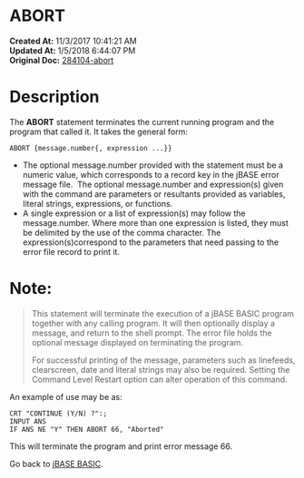 # ABORT

**Created At:** 11/3/2017 10:41:21 AM  
**Updated At:** 1/5/2018 6:44:07 PM  
**Original Doc:** [284104-abort](https://docs.jbase.com/36868-jbase-basic/284104-abort)  


# Description 

The **ABORT** statement terminates the current running program and the program that called it. It takes the general form:

```
ABORT {message.number{, expression ...}}
```

- The optional message.number provided with the statement must be a numeric value, which corresponds to a record key in the jBASE error message file.  The optional message.number and expression(s) given with the command are parameters or resultants provided as variables, literal strings, expressions, or functions.
- A single expression or a list of expression(s) may follow the message.number. Where more than one expression is listed, they must be delimited by the use of the comma character. The expression(s)correspond to the parameters that need passing to the error file record to print it.


# Note: 


> This statement will terminate the execution of a jBASE BASIC program together with any calling program. It will then optionally display a message, and return to the shell prompt. The error file holds the optional message displayed on terminating the program.
> 
> For successful printing of the message, parameters such as linefeeds, clearscreen, date and literal strings may also be required. Setting the Command Level Restart option can alter operation of this command.


An example of use may be as:

```
CRT "CONTINUE (Y/N) ?":; 
INPUT ANS
IF ANS NE "Y" THEN ABORT 66, "Aborted"
```

This will terminate the program and print error message 66.



Go back to [jBASE BASIC](263498-jbase-basic).
